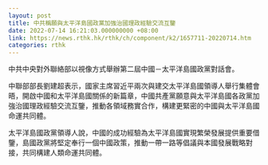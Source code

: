 ```yaml
---
layout: post
title: 中共稱願與太平洋島國政黨加強治國理政經驗交流互鑒
date: 2022-07-14 16:21:03.000000000 +08:00
link: https://news.rthk.hk/rthk/ch/component/k2/1657711-20220714.htm
categories: rthk
---
```


中共中央對外聯絡部以視像方式舉辦第二屆中國－太平洋島國政黨對話會。

中聯部部長劉建超表示，國家主席習近平兩次與建交太平洋島國領導人舉行集體會晤，開啟中國和太平洋島國關係的新篇章，中國共產黨願意與太平洋島國各政黨加強治國理政經驗交流互鑒，推動各領域務實合作，構建更緊密的中國與太平洋島國命運共同體。

太平洋島國政黨領導人說，中國的成功經驗為太平洋島國實現繁榮發展提供重要借鑒，島國政黨將堅定奉行一個中國政策，推動一帶一路等倡議與本國發展戰略對接，共同構建人類命運共同體。

